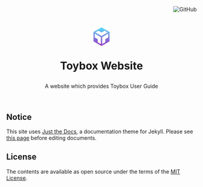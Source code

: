 <p align="right">
<img alt="GitHub" src="https://img.shields.io/github/license/project-toybox/toybox-website">
</p>

<p align="center">
    <h1 align="center">
        <img src="https://raw.githubusercontent.com/project-toybox/toybox-assets/main/images/toybox-icon.png" width="50" height="50">
        <p>Toybox Website</p>
    </h1>
    <p align="center">A website which provides Toybox User Guide</p>
    <br>
</p>

## Notice
This site uses [Just the Docs](https://github.com/just-the-docs/just-the-docs), a documentation theme for Jekyll. Please see [this page](https://just-the-docs.github.io/just-the-docs) before editing documents.

## License
The contents are available as open source under the terms of the [MIT License](http://opensource.org/licenses/MIT).
